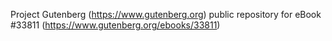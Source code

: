 Project Gutenberg (https://www.gutenberg.org) public repository for eBook #33811 (https://www.gutenberg.org/ebooks/33811)
